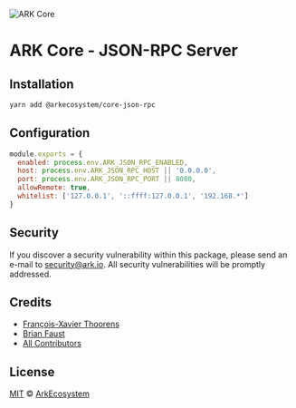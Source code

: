 ![ARK Core](https://i.imgur.com/1aP6F2o.png)

# ARK Core - JSON-RPC Server

## Installation

```bash
yarn add @arkecosystem/core-json-rpc
```

## Configuration

```js
module.exports = {
  enabled: process.env.ARK_JSON_RPC_ENABLED,
  host: process.env.ARK_JSON_RPC_HOST || '0.0.0.0',
  port: process.env.ARK_JSON_RPC_PORT || 8080,
  allowRemote: true,
  whitelist: ['127.0.0.1', '::ffff:127.0.0.1', '192.168.*']
}
```

## Security

If you discover a security vulnerability within this package, please send an e-mail to security@ark.io. All security vulnerabilities will be promptly addressed.

## Credits

- [François-Xavier Thoorens](https://github.com/fix)
- [Brian Faust](https://github.com/faustbrian)
- [All Contributors](../../../../contributors)

## License

[MIT](LICENSE) © [ArkEcosystem](https://ark.io)

